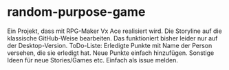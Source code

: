 # random-purpose-game
Ein Projekt, dass mit RPG-Maker Vx Ace realisiert wird.
Die Storyline auf die klassische GitHub-Weise bearbeiten. Das funktioniert bisher leider nur auf der Desktop-Version.
ToDo-Liste: Erledigte Punkte mit Name der Person versehen, die sie erledigt hat. Neue Punkte einfach hinzufügen.
Sonstige Ideen für neue Stories/Games etc. Einfach als issue melden.
